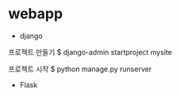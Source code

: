 # webapp

- django

프로젝트 만들기
$ django-admin startproject mysite

프로젝트 시작
$ python manage.py runserver

- Flask

